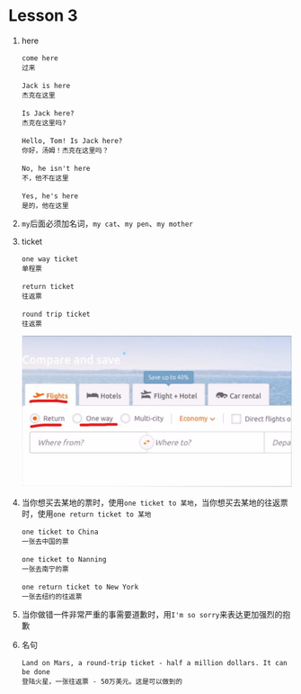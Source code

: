 # Lesson 3

1. here

   ```
   come here
   过来

   Jack is here
   杰克在这里

   Is Jack here?
   杰克在这里吗?

   Hello, Tom! Is Jack here?
   你好，汤姆！杰克在这里吗？

   No, he isn't here
   不，他不在这里

   Yes, he's here
   是的，他在这里
   ```

2. `my`后面必须加名词，`my cat`、`my pen`、`my mother`

3. ticket

   ```
   one way ticket
   单程票

   return ticket
   往返票

   round trip ticket
   往返票
   ```

   ![图1](../../images/Lesson3/1.jpg)

4. 当你想买去某地的票时，使用`one ticket to 某地`，当你想买去某地的往返票时，使用`one return ticket to 某地`

   ```
   one ticket to China
   一张去中国的票

   one ticket to Nanning
   一张去南宁的票

   one return ticket to New York
   一张去纽约的往返票
   ```

5. 当你做错一件非常严重的事需要道歉时，用`I'm so sorry`来表达更加强烈的抱歉

6. 名句

   ```
   Land on Mars, a round-trip ticket - half a million dollars. It can be done
   登陆火星，一张往返票 - 50万美元。这是可以做到的
   ```
